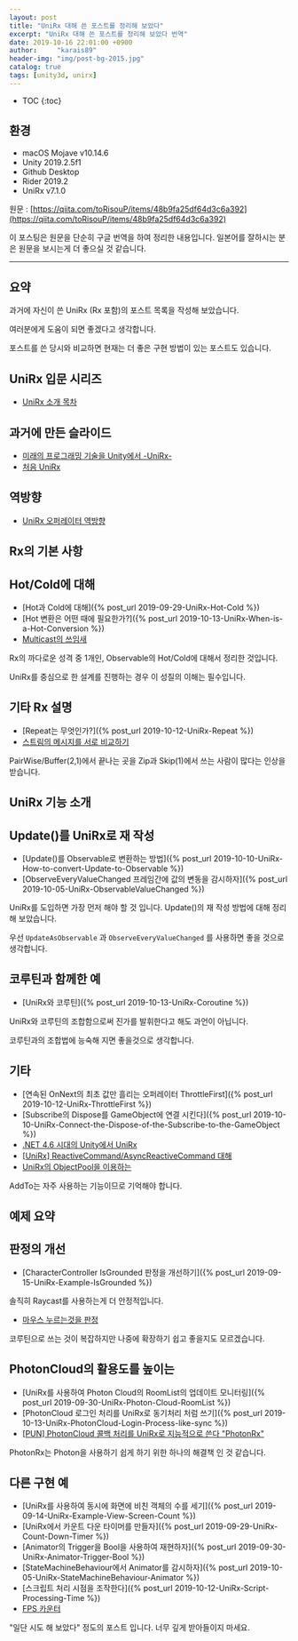 ```yaml
---
layout: post
title: "UniRx 대해 쓴 포스트를 정리해 보았다"
excerpt: "UniRx 대해 쓴 포스트를 정리해 보았다 번역"
date: 2019-10-16 22:01:00 +0900
author:     "karais89"
header-img: "img/post-bg-2015.jpg"
catalog: true
tags: [unity3d, unirx]
---
```

* TOC
{:toc}

## 환경

- macOS Mojave v10.14.6
- Unity 2019.2.5f1
- Github Desktop
- Rider 2019.2
- UniRx v7.1.0

원문 : [https://qiita.com/toRisouP/items/48b9fa25df64d3c6a392](https://qiita.com/toRisouP/items/48b9fa25df64d3c6a392)

이 포스팅은 원문을 단순히 구글 번역을 하여 정리한 내용입니다. 일본어를 잘하시는 분은 원문을 보시는게 더 좋으실 것 같습니다. 

---

## 요약

과거에 자신이 쓴 UniRx (Rx 포함)의 포스트 목록을 작성해 보았습니다.

여러분에게 도움이 되면 좋겠다고 생각합니다.

포스트를 쓴 당시와 비교하면 현재는 더 좋은 구현 방법이 있는 포스트도 있습니다.

## UniRx 입문 시리즈

- [UniRx 소개 목차](https://qiita.com/toRisouP/items/00b8a5bb8e7b68e0686c#_reference-222cc98a4173c17567a2)

## 과거에 만든 슬라이드

- [미래의 프로그래밍 기술을 Unity에서 -UniRx-](https://www.slideshare.net/torisoup/unity-unirx)
- [처음 UniRx](https://www.slideshare.net/torisoup/uni-rx)

## 역방향

- [UniRx 오퍼레이터 역방향](https://qiita.com/toRisouP/items/3cf1c9be3c37e7609a2f)

## Rx의 기본 사항

## Hot/Cold에 대해

- [Hot과 Cold에 대해]({% post_url 2019-09-29-UniRx-Hot-Cold %})
- [Hot 변환은 어떤 때에 필요한가?]({% post_url 2019-10-13-UniRx-When-is-a-Hot-Conversion %})
- [Multicast의 쓰임새](https://qiita.com/toRisouP/items/fb8034a8b1d8775de9a1)

Rx의 까다로운 성격 중 1개인, Observable의 Hot/Cold에 대해서 정리한 것입니다.

UniRx를 중심으로 한 설계를 진행하는 경우 이 성질의 이해는 필수입니다.

## 기타 Rx 설명

- [Repeat는 무엇인가?]({% post_url 2019-10-12-UniRx-Repeat %})
- [스트림의 메시지를 서로 비교하기](https://qiita.com/toRisouP/items/f5cb995d811e6bcef293)

PairWise/Buffer(2,1)에서 끝나는 곳을 Zip과 Skip(1)에서 쓰는 사람이 많다는 인상을 받습니다.

## UniRx 기능 소개

## Update()를 UniRx로 재 작성

- [Update()를 Observable로 변환하는 방법]({% post_url 2019-10-10-UniRx-How-to-convert-Update-to-Observable %})
- [ObserveEveryValueChanged 프레임간에 값의 변동을 감시하자]({% post_url 2019-10-05-UniRx-ObservableValueChanged %})

UniRx를 도입하면 가장 먼저 해야 할 것 입니다. Update()의 재 작성 방법에 대해 정리해 보았습니다.

우선 `UpdateAsObservable` 과 `ObserveEveryValueChanged` 를 사용하면 좋을 것으로 생각합니다.

## 코루틴과 함께한 예

- [UniRx와 코루틴]({% post_url 2019-10-13-UniRx-Coroutine %})

UniRx와 코루틴의 조합함으로써 진가를 발휘한다고 해도 과언이 아닙니다.

코루틴과의 조합법에 능숙해 지면 좋을것으로 생각합니다.

## 기타

- [연속된 OnNext의 최초 값만 흘리는 오퍼레이터 ThrottleFirst]({% post_url 2019-10-12-UniRx-ThrottleFirst %})
- [Subscribe의 Dispose를 GameObject에 연결 시킨다]({% post_url 2019-10-10-UniRx-Connect-the-Dispose-of-the-Subscribe-to-the-GameObject %})
- [.NET 4.6 시대의 Unity에서 UniRx](https://qiita.com/toRisouP/items/596e42fac1b02f59f271)
- [[UniRx] ReactiveCommand/AsyncReactiveCommand 대해](https://qiita.com/toRisouP/items/c6fba9f01e6d15dabd79)
- [UniRx의 ObjectPool을 이용하는](https://qiita.com/toRisouP/items/2a5fb86654525a4a8453)

AddTo는 자주 사용하는 기능이므로 기억해야 합니다.

## 예제 요약

## 판정의 개선

- [CharacterController IsGrounded 판정을 개선하기]({% post_url 2019-09-15-UniRx-Example-IsGrounded %})

솔직히 Raycast를 사용하는게 더 안정적입니다.

- [마우스 누르는것을 판정](https://qiita.com/toRisouP/items/4fec0e9716be4d415798)

코루틴으로 쓰는 것이 복잡하지만 나중에 확장하기 쉽고 좋을지도 모르겠습니다.

## PhotonCloud의 활용도를 높이는

- [UniRx를 사용하여 Photon Cloud의 RoomList의 업데이트 모니터링]({% post_url 2019-09-30-UniRx-Photon-Cloud-RoomList %})
- [PhotonCloud 로그인 처리를 UniRx로 동기처리 처럼 쓰기]({% post_url 2019-10-13-UniRx-PhotonCloud-Login-Process-like-sync %})
- [[PUN] PhotonCloud 콜백 처리를 UniRx로 지능적으로 쓴다 "PhotonRx"](https://qiita.com/toRisouP/items/10d9112eda30a0ba9278)

PhotonRx는 Photon을 사용하기 쉽게 하기 위한 하나의 해결책 인 것 같습니다.

## 다른 구현 예

- [UniRx를 사용하여 동시에 화면에 비친 객체의 수를 세기]({% post_url 2019-09-14-UniRx-Example-View-Screen-Count %})
- [UniRx에서 카운트 다운 타이머를 만들자]({% post_url 2019-09-29-UniRx-Count-Down-Timer %})
- [Animator의 Trigger을 Bool을 사용하여 재현하자]({% post_url 2019-09-30-UniRx-Animator-Trigger-Bool %})
- [StateMachineBehaviour에서 Animator를 감시하자]({% post_url 2019-10-05-UniRx-StateMachineBehaviour-Animator %})
- [스크립트 처리 시점을 조작한다]({% post_url 2019-10-12-UniRx-Script-Processing-Time %})
- [FPS 카운터](https://qiita.com/toRisouP/items/1d0682e7a35cdb04bc38)

"일단 시도 해 보았다" 정도의 포스트 입니다. 너무 깊게 받아들이지 마세요.